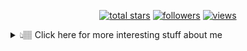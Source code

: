 <p align="center">
  <a href="https://github.com/uhmpasterig?tab=repositories&sort=stargazers">
    <img alt="total stars" title="Total stars on GitHub" src="https://custom-icon-badges.herokuapp.com/badge/dynamic/json?logo=star&host=formatted-dynamic-badges.herokuapp.com&formatter=metric&style=for-the-badge&color=55960c&labelColor=488207&label=stars&query=%24.stars&url=https%3A%2F%2Fapi.github-star-counter.workers.dev%2Fuser%2Fuhmpasterig"/></a>
  <a href="https://github.com/uhmpasterig?tab=followers">
    <img alt="followers" title="Follow me on Github" src="https://custom-icon-badges.herokuapp.com/github/followers/uhmpasterig?color=236ad3&labelColor=1155ba&style=for-the-badge&logo=person-add&label=Followers&logoColor=white"/></a>
  <a href="https://github.com/uhmpasterig/Simple-View-Counter">
    <img alt="views" title="GitHub profile views" src="https://komarev.com/ghpvc/?username=uhmpasterig&style=for-the-badge&color=lightgrey"/></a>
</p>
<details>
<summary>
  👆🏽 Click here for more interesting stuff about me
</summary>

### ℹ Disclaimer about my profile
I had to remove my 2 biggest repos due to legal issues, currently trying to get them back online :(

## 📃 Skills

### 👨🏽‍💻 Programming Languages

- C#
- JavaScript
- TypeScript
- Lua
- Rust

### 🌐 Web Technologies

- Next.js
- React.js
- SvelteKit
- Tauri
- TailwindCSS
- UnoCSS
- Nest.js
- Express.js
- Elysia.js
- Bun
- ASP.NET Core
- Prisma

### 🤖 Tools

- VS Code
- Git/Github
- Windows
- Linux (Mainly using/working with: Arch, Debian, Ubuntu)
- Docker
- Postman
- Databases:
  - MySQL
  - PostgreSQL
  - MongoDB
  - Redis

### Languages 🌐

- English
- German (native)

## My Goals for 2024 📚

- Learning C++ more in depth
- Getting used to Microservice Architecture
- Being more Active on Github again
- Building a nice looking Portfolio for myself
